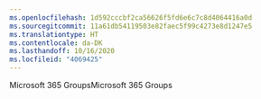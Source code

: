 ```yaml
---
ms.openlocfilehash: 1d592cccbf2ca56626f5fd6e6c7c8d4064416a0d
ms.sourcegitcommit: 11a61db54119503e82faec5f99c4273e8d1247e5
ms.translationtype: HT
ms.contentlocale: da-DK
ms.lasthandoff: 10/16/2020
ms.locfileid: "4069425"
---
```

<span data-ttu-id="20920-101">Microsoft 365 Groups</span><span class="sxs-lookup"><span data-stu-id="20920-101">Microsoft 365 Groups</span></span>